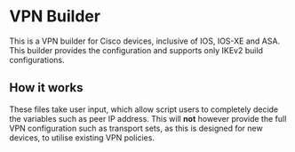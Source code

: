 # VPN Builder
This is a VPN builder for Cisco devices, inclusive of IOS, IOS-XE and ASA. This builder provides the configuration and supports only IKEv2 build configurations.

## How it works
These files take user input, which allow script users to completely decide the variables such as peer IP address. This will **not** however provide the full VPN configuration such as transport sets, as this is designed for new devices, to utilise existing VPN policies.